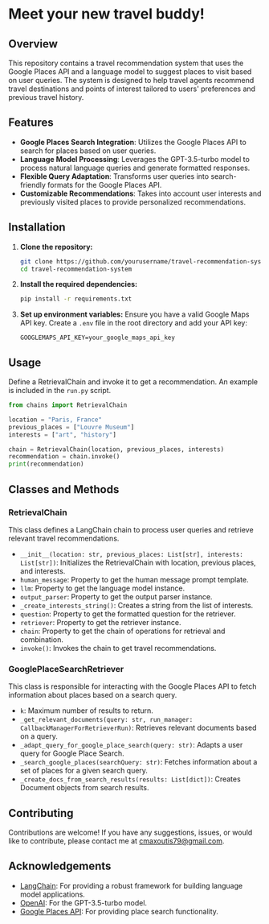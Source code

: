 # Meet your new travel buddy!

## Overview
This repository contains a travel recommendation system that uses the Google Places API and a language model to suggest places to visit based on user queries. The system is designed to help travel agents recommend travel destinations and points of interest tailored to users' preferences and previous travel history.

## Features
- **Google Places Search Integration**: Utilizes the Google Places API to search for places based on user queries.
- **Language Model Processing**: Leverages the GPT-3.5-turbo model to process natural language queries and generate formatted responses.
- **Flexible Query Adaptation**: Transforms user queries into search-friendly formats for the Google Places API.
- **Customizable Recommendations**: Takes into account user interests and previously visited places to provide personalized recommendations.

## Installation

1. **Clone the repository:**
    ```sh
    git clone https://github.com/yourusername/travel-recommendation-system.git
    cd travel-recommendation-system
    ```

2. **Install the required dependencies:**
    ```sh
    pip install -r requirements.txt
    ```

3. **Set up environment variables:**
    Ensure you have a valid Google Maps API key. Create a `.env` file in the root directory and add your API key:
    ```env
    GOOGLEMAPS_API_KEY=your_google_maps_api_key
    ```

## Usage

Define a RetrievalChain and invoke it to get a recommendation. An example is included in the `run.py` script.
```python
from chains import RetrievalChain

location = "Paris, France"
previous_places = ["Louvre Museum"]
interests = ["art", "history"]

chain = RetrievalChain(location, previous_places, interests)
recommendation = chain.invoke()
print(recommendation)
```

## Classes and Methods

### RetrievalChain

This class defines a LangChain chain to process user queries and retrieve relevant travel recommendations.

- `__init__(location: str, previous_places: List[str], interests: List[str])`: Initializes the RetrievalChain with location, previous places, and interests.
- `human_message`: Property to get the human message prompt template.
- `llm`: Property to get the language model instance.
- `output_parser`: Property to get the output parser instance.
- `_create_interests_string()`: Creates a string from the list of interests.
- `question`: Property to get the formatted question for the retriever.
- `retriever`: Property to get the retriever instance.
- `chain`: Property to get the chain of operations for retrieval and combination.
- `invoke()`: Invokes the chain to get travel recommendations.

### GooglePlaceSearchRetriever

This class is responsible for interacting with the Google Places API to fetch information about places based on a search query.

- `k`: Maximum number of results to return.
- `_get_relevant_documents(query: str, run_manager: CallbackManagerForRetrieverRun)`: Retrieves relevant documents based on a query.
- `_adapt_query_for_google_place_search(query: str)`: Adapts a user query for Google Place Search.
- `_search_google_places(searchQuery: str)`: Fetches information about a set of places for a given search query.
- `_create_docs_from_search_results(results: List[dict])`: Creates Document objects from search results.

## Contributing
Contributions are welcome! If you have any suggestions, issues, or would like to contribute, please contact me at [cmaxoutis79@gmail.com](mailto:cmaxoutis79@gmail.com).

## Acknowledgements
- [LangChain](https://www.langchain.com/): For providing a robust framework for building language model applications.
- [OpenAI](https://www.openai.com/): For the GPT-3.5-turbo model.
- [Google Places API](https://developers.google.com/maps/documentation/places/web-service/overview): For providing place search functionality.

